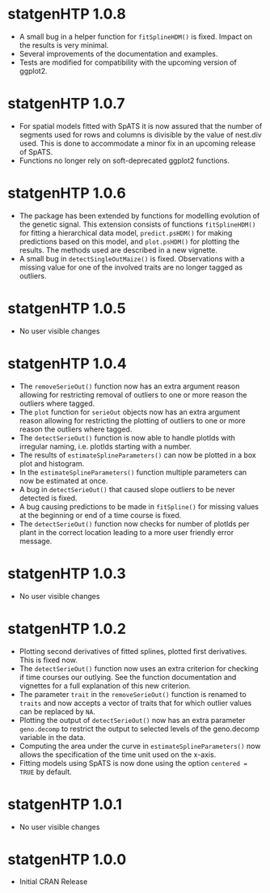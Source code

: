 # statgenHTP 1.0.8

* A small bug in a helper function for `fitSplineHDM()` is fixed. Impact on the results is very minimal.
* Several improvements of the documentation and examples.
* Tests are modified for compatibility with the upcoming version of ggplot2.

# statgenHTP 1.0.7

* For spatial models fitted with SpATS it is now assured that the number of segments used for rows and columns is divisible by the value of nest.div used. This is done to accommodate a minor fix in an upcoming release of SpATS.
* Functions no longer rely on soft-deprecated ggplot2 functions.

# statgenHTP 1.0.6

* The package has been extended by functions for modelling evolution of the genetic signal. This extension consists of functions `fitSplineHDM()` for fitting a hierarchical data model, `predict.psHDM()` for making predictions based on this model, and `plot.psHDM()` for plotting the results. The methods used are described in a new vignette.
* A small bug in `detectSingleOutMaize()` is fixed. Observations with a missing value for one of the involved traits are no longer tagged as outliers.

# statgenHTP 1.0.5

* No user visible changes

# statgenHTP 1.0.4

* The `removeSerieOut()` function now has an extra argument reason allowing for restricting removal of outliers to one or more reason the outliers where tagged.
* The `plot` function for `serieOut` objects now has an extra argument reason allowing for restricting the plotting of outliers to one or more reason the outliers where tagged.
* The `detectSerieOut()` function is now able to handle plotIds with irregular naming, i.e. plotIds starting with a number.
* The results of `estimateSplineParameters()` can now be plotted in a box plot and histogram.
* In the `estimateSplineParameters()` function multiple parameters can now be estimated at once.
* A bug in `detectSerieOut()` that caused slope outliers to be never detected is fixed.
* A bug causing predictions to be made in `fitSpline()` for missing values at the beginning or end of a time course is fixed.
* The `detectSerieOut()` function now checks for number of plotIds per plant in the correct location leading to a more user friendly error message.

# statgenHTP 1.0.3

* No user visible changes

# statgenHTP 1.0.2

* Plotting second derivatives of fitted splines, plotted first derivatives. This is fixed now. 
* The `detectSerieOut()` function now uses an extra criterion for checking if time courses our outlying. See the function documentation and vignettes for a full explanation of this new criterion.
* The parameter `trait` in the `removeSerieOut()` function is renamed to `traits` and now accepts a vector of traits that for which outlier values can be replaced by `NA`.
* Plotting the output of `detectSerieOut()` now has an extra parameter `geno.decomp` to restrict the output to selected levels of the geno.decomp variable in the data.
* Computing the area under the curve in `estimateSplineParameters()` now allows the specification of the time unit used on the x-axis.
* Fitting models using SpATS is now done using the option `centered = TRUE` by default.

# statgenHTP 1.0.1

* No user visible changes

# statgenHTP 1.0.0

* Initial CRAN Release

